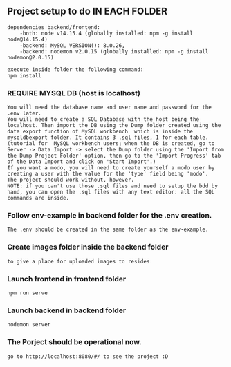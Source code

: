 ## Project setup to do IN EACH FOLDER
```
dependencies backend/frontend:
    -both: node v14.15.4 (globally installed: npm -g install node@14.15.4)
    -backend: MySQL VERSION(): 8.0.26, 
    -backend: nodemon v2.0.15 (globally installed: npm -g install nodemon@2.0.15)

execute inside folder the following command:
npm install

```
### REQUIRE MYSQL DB (host is localhost)
```
You will need the database name and user name and password for the .env later.
You will need to create a SQL Database with the host being the localhost. Then import the DB using the Dump folder created using the data export function of MySQL workbench  which is inside the mysqldbexport folder. It contains 3 .sql files, 1 for each table.
(tutorial for  MySQL workbench users; when the DB is created, go to Server -> Data Import -> select the Dump folder using the 'Import from the Dump Project Folder' option, then go to the 'Import Progress' tab of the Data Import and click on 'Start Import'.)
If you want a modo, you will need to create yourself a modo user by creating a user with the value for the 'type' field being 'modo'.
The project should work without, however.
NOTE: if you can't use those .sql files and need to setup the bdd by hand, you can open the .sql files with any text editor: all the SQL commands are inside.
```
### Follow env-example in backend folder for the .env creation. 
```
The .env should be created in the same folder as the env-example.
```
### Create images folder inside the backend folder
```
to give a place for uploaded images to resides
```
### Launch frontend in frontend folder
```
npm run serve
```

### Launch backend in backend folder
```
nodemon server
```
### The Porject should be operational now.
```
go to http://localhost:8080/#/ to see the project :D
```
